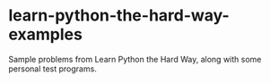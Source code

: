 learn-python-the-hard-way-examples
==================================

Sample problems from Learn Python the Hard Way, along with some personal test programs. 
